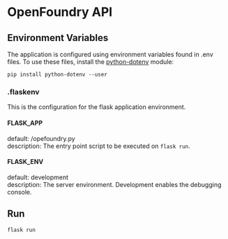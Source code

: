 # OpenFoundry API

## Environment Variables
The application is configured using environment variables found in .env files. To use these files, install the [python-dotenv](https://github.com/theskumar/python-dotenv) module:
```
pip install python-dotenv --user
```

### .flaskenv
This is the configuration for the flask application environment.

#### FLASK_APP
default: /opefoundry.py  
description: The entry point script to be executed on ```flask run```.

#### FLASK_ENV
default: development  
description: The server environment. Development enables the debugging console.

## Run
```
flask run
```